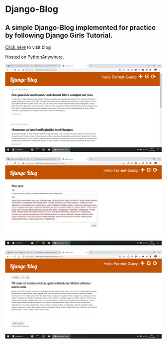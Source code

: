 # Django-Blog
## A simple Django-Blog implemented for practice by following Django Girls Tutorial.

[Click here](http://pratik149.pythonanywhere.com/) to visit blog

Hosted on [PythonAnywhere](https://www.pythonanywhere.com/).

![](images/home_page.png)

![](images/new_post.png)

![](images/draft_page.png)
